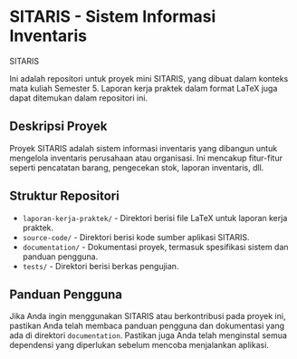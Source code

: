 # SITARIS - Sistem Informasi Inventaris

SITARIS

Ini adalah repositori untuk proyek mini SITARIS, yang dibuat dalam konteks mata kuliah Semester 5. Laporan kerja praktek dalam format LaTeX juga dapat ditemukan dalam repositori ini.

## Deskripsi Proyek

Proyek SITARIS adalah sistem informasi inventaris yang dibangun untuk mengelola inventaris perusahaan atau organisasi. Ini mencakup fitur-fitur seperti pencatatan barang, pengecekan stok, laporan inventaris, dll.

## Struktur Repositori

- `laporan-kerja-praktek/` - Direktori berisi file LaTeX untuk laporan kerja praktek.
- `source-code/` - Direktori berisi kode sumber aplikasi SITARIS.
- `documentation/` - Dokumentasi proyek, termasuk spesifikasi sistem dan panduan pengguna.
- `tests/` - Direktori berisi berkas pengujian.

## Panduan Pengguna

Jika Anda ingin menggunakan SITARIS atau berkontribusi pada proyek ini, pastikan Anda telah membaca panduan pengguna dan dokumentasi yang ada di direktori `documentation`. Pastikan juga Anda telah menginstal semua dependensi yang diperlukan sebelum mencoba menjalankan aplikasi.
